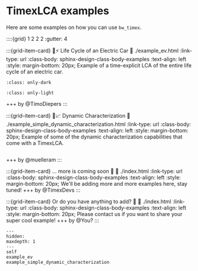 # TimexLCA examples 

Here are some examples on how you can use `bw_timex`.

::::{grid} 1 2 2 2 
:gutter: 4

:::{grid-item-card} 🚗⚡ Life Cycle of an Electric Car 
:link: ./example_ev.html
:link-type: url
:class-body: sphinx-design-class-body-examples
:text-align: left
:style: margin-bottom: 20px;
Example of a time-explicit LCA of the entire life cycle of an electric car.
```{image} ./data/ev_lifecycle_dark.svg
:class: only-dark
```
```{image} ./data/ev_lifecycle_light.svg
:class: only-light
```
+++
by @TimoDiepers
:::

:::{grid-item-card} 🌿📈 Dynamic Characterization
:link: ./example_simple_dynamic_characterization.html
:link-type: url
:class-body: sphinx-design-class-body-examples
:text-align: left
:style: margin-bottom: 20px;
Example of some of the dynamic characterization capabilities that come with a TimexLCA.
```{image} ./data/dynamic_characterization.svg
```
+++
by @muelleram
:::

:::{grid-item-card} ... more is coming soon 🤗
:link: ./index.html
:link-type: url
:class-body: sphinx-design-class-body-examples
:text-align: left
:style: margin-bottom: 20px;
We'll be adding more and more examples here, stay tuned!
+++
by @TimexDevs
:::

:::{grid-item-card} Or do you have anything to add? 🧐
:link: ./index.html
:link-type: url
:class-body: sphinx-design-class-body-examples
:text-align: left
:style: margin-bottom: 20px;
Please contact us if you want to share your super cool example!
+++
by @You?
:::


```{toctree}
---
hidden: 
maxdepth: 1
---
self
example_ev
example_simple_dynamic_characterization
```